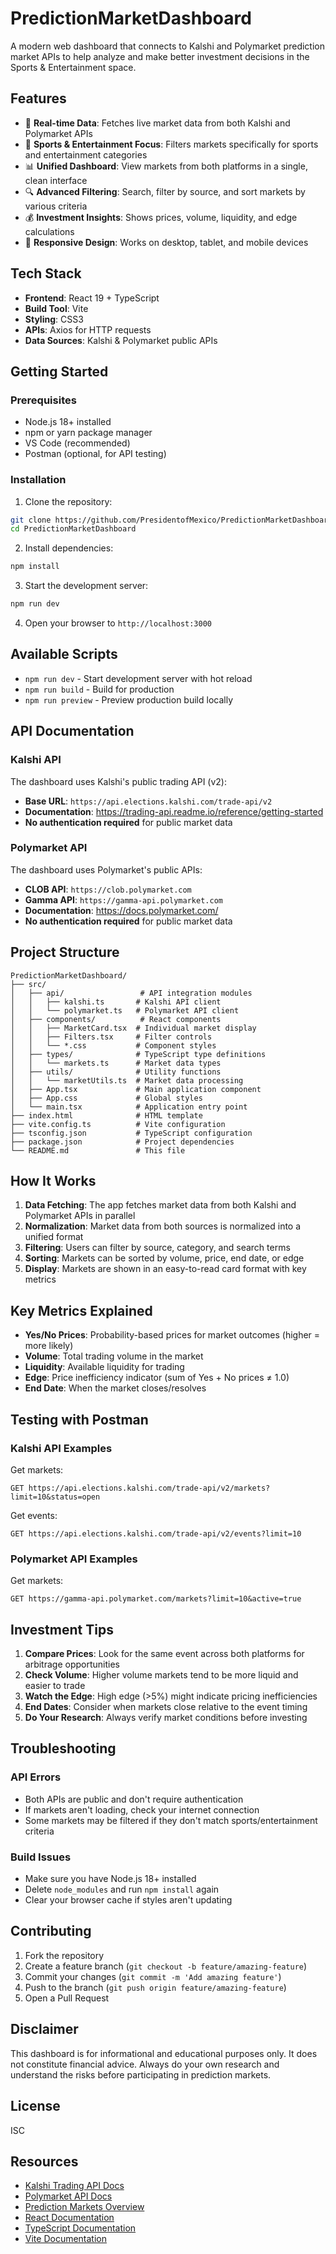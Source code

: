 # PredictionMarketDashboard

A modern web dashboard that connects to Kalshi and Polymarket prediction market APIs to help analyze and make better investment decisions in the Sports & Entertainment space.

## Features

- 🔄 **Real-time Data**: Fetches live market data from both Kalshi and Polymarket APIs
- 🎯 **Sports & Entertainment Focus**: Filters markets specifically for sports and entertainment categories
- 📊 **Unified Dashboard**: View markets from both platforms in a single, clean interface
- 🔍 **Advanced Filtering**: Search, filter by source, and sort markets by various criteria
- 💰 **Investment Insights**: Shows prices, volume, liquidity, and edge calculations
- 📱 **Responsive Design**: Works on desktop, tablet, and mobile devices

## Tech Stack

- **Frontend**: React 19 + TypeScript
- **Build Tool**: Vite
- **Styling**: CSS3
- **APIs**: Axios for HTTP requests
- **Data Sources**: Kalshi & Polymarket public APIs

## Getting Started

### Prerequisites

- Node.js 18+ installed
- npm or yarn package manager
- VS Code (recommended)
- Postman (optional, for API testing)

### Installation

1. Clone the repository:
```bash
git clone https://github.com/PresidentofMexico/PredictionMarketDashboard.git
cd PredictionMarketDashboard
```

2. Install dependencies:
```bash
npm install
```

3. Start the development server:
```bash
npm run dev
```

4. Open your browser to `http://localhost:3000`

## Available Scripts

- `npm run dev` - Start development server with hot reload
- `npm run build` - Build for production
- `npm run preview` - Preview production build locally

## API Documentation

### Kalshi API

The dashboard uses Kalshi's public trading API (v2):
- **Base URL**: `https://api.elections.kalshi.com/trade-api/v2`
- **Documentation**: https://trading-api.readme.io/reference/getting-started
- **No authentication required** for public market data

### Polymarket API

The dashboard uses Polymarket's public APIs:
- **CLOB API**: `https://clob.polymarket.com`
- **Gamma API**: `https://gamma-api.polymarket.com`
- **Documentation**: https://docs.polymarket.com/
- **No authentication required** for public market data

## Project Structure

```
PredictionMarketDashboard/
├── src/
│   ├── api/                 # API integration modules
│   │   ├── kalshi.ts       # Kalshi API client
│   │   └── polymarket.ts   # Polymarket API client
│   ├── components/          # React components
│   │   ├── MarketCard.tsx  # Individual market display
│   │   ├── Filters.tsx     # Filter controls
│   │   └── *.css           # Component styles
│   ├── types/              # TypeScript type definitions
│   │   └── markets.ts      # Market data types
│   ├── utils/              # Utility functions
│   │   └── marketUtils.ts  # Market data processing
│   ├── App.tsx             # Main application component
│   ├── App.css             # Global styles
│   └── main.tsx            # Application entry point
├── index.html              # HTML template
├── vite.config.ts          # Vite configuration
├── tsconfig.json           # TypeScript configuration
├── package.json            # Project dependencies
└── README.md               # This file
```

## How It Works

1. **Data Fetching**: The app fetches market data from both Kalshi and Polymarket APIs in parallel
2. **Normalization**: Market data from both sources is normalized into a unified format
3. **Filtering**: Users can filter by source, category, and search terms
4. **Sorting**: Markets can be sorted by volume, price, end date, or edge
5. **Display**: Markets are shown in an easy-to-read card format with key metrics

## Key Metrics Explained

- **Yes/No Prices**: Probability-based prices for market outcomes (higher = more likely)
- **Volume**: Total trading volume in the market
- **Liquidity**: Available liquidity for trading
- **Edge**: Price inefficiency indicator (sum of Yes + No prices ≠ 1.0)
- **End Date**: When the market closes/resolves

## Testing with Postman

### Kalshi API Examples

Get markets:
```
GET https://api.elections.kalshi.com/trade-api/v2/markets?limit=10&status=open
```

Get events:
```
GET https://api.elections.kalshi.com/trade-api/v2/events?limit=10
```

### Polymarket API Examples

Get markets:
```
GET https://gamma-api.polymarket.com/markets?limit=10&active=true
```

## Investment Tips

1. **Compare Prices**: Look for the same event across both platforms for arbitrage opportunities
2. **Check Volume**: Higher volume markets tend to be more liquid and easier to trade
3. **Watch the Edge**: High edge (>5%) might indicate pricing inefficiencies
4. **End Dates**: Consider when markets close relative to the event timing
5. **Do Your Research**: Always verify market conditions before investing

## Troubleshooting

### API Errors
- Both APIs are public and don't require authentication
- If markets aren't loading, check your internet connection
- Some markets may be filtered if they don't match sports/entertainment criteria

### Build Issues
- Make sure you have Node.js 18+ installed
- Delete `node_modules` and run `npm install` again
- Clear your browser cache if styles aren't updating

## Contributing

1. Fork the repository
2. Create a feature branch (`git checkout -b feature/amazing-feature`)
3. Commit your changes (`git commit -m 'Add amazing feature'`)
4. Push to the branch (`git push origin feature/amazing-feature`)
5. Open a Pull Request

## Disclaimer

This dashboard is for informational and educational purposes only. It does not constitute financial advice. Always do your own research and understand the risks before participating in prediction markets.

## License

ISC

## Resources

- [Kalshi Trading API Docs](https://trading-api.readme.io/reference/getting-started)
- [Polymarket API Docs](https://docs.polymarket.com/)
- [Prediction Markets Overview](https://en.wikipedia.org/wiki/Prediction_market)
- [React Documentation](https://react.dev)
- [TypeScript Documentation](https://www.typescriptlang.org/)
- [Vite Documentation](https://vitejs.dev/)
